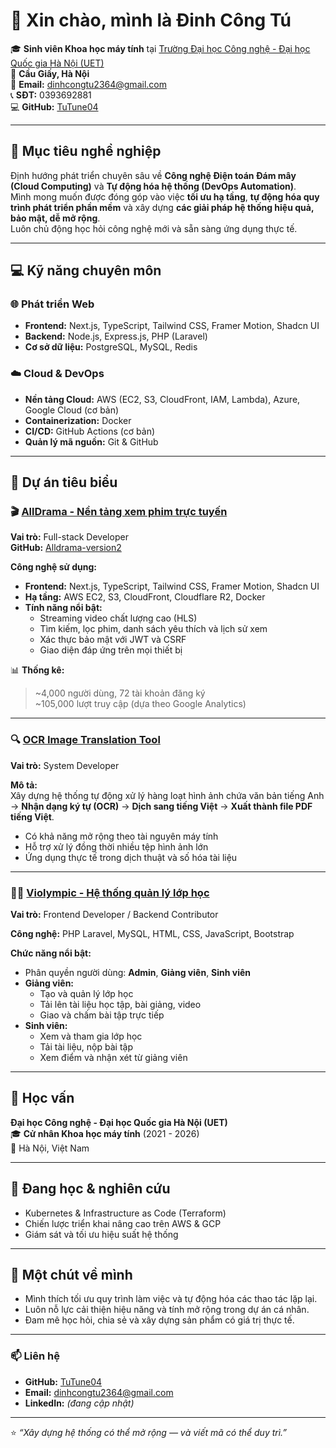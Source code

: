 # 👋 Xin chào, mình là **Đinh Công Tú**

🎓 **Sinh viên Khoa học máy tính** tại [Trường Đại học Công nghệ - Đại học Quốc gia Hà Nội (UET)](https://uet.vnu.edu.vn)  
📍 **Cầu Giấy, Hà Nội**  
📧 **Email:** dinhcongtu2364@gmail.com  
📞 **SĐT:** 0393692881  
💻 **GitHub:** [TuTune04](https://github.com/TuTune04)

---

## 🎯 Mục tiêu nghề nghiệp
Định hướng phát triển chuyên sâu về **Công nghệ Điện toán Đám mây (Cloud Computing)** và **Tự động hóa hệ thống (DevOps Automation)**.  
Mình mong muốn được đóng góp vào việc **tối ưu hạ tầng**, **tự động hóa quy trình phát triển phần mềm** và xây dựng **các giải pháp hệ thống hiệu quả, bảo mật, dễ mở rộng**.  
Luôn chủ động học hỏi công nghệ mới và sẵn sàng ứng dụng thực tế.

---

## 💻 Kỹ năng chuyên môn

### 🌐 Phát triển Web
- **Frontend:** Next.js, TypeScript, Tailwind CSS, Framer Motion, Shadcn UI  
- **Backend:** Node.js, Express.js, PHP (Laravel)  
- **Cơ sở dữ liệu:** PostgreSQL, MySQL, Redis  

### ☁️ Cloud & DevOps
- **Nền tảng Cloud:** AWS (EC2, S3, CloudFront, IAM, Lambda), Azure, Google Cloud (cơ bản)  
- **Containerization:** Docker  
- **CI/CD:** GitHub Actions (cơ bản)  
- **Quản lý mã nguồn:** Git & GitHub  

---

## 🚀 Dự án tiêu biểu

### 🎬 [AllDrama - Nền tảng xem phim trực tuyến](https://www.alldrama.net)
**Vai trò:** Full-stack Developer  
**GitHub:** [Alldrama-version2](https://github.com/yudgunH/Alldrama-version2)  

**Công nghệ sử dụng:**  
- **Frontend:** Next.js, TypeScript, Tailwind CSS, Framer Motion, Shadcn UI  
- **Hạ tầng:** AWS EC2, S3, CloudFront, Cloudflare R2, Docker  
- **Tính năng nổi bật:**  
  - Streaming video chất lượng cao (HLS)  
  - Tìm kiếm, lọc phim, danh sách yêu thích và lịch sử xem  
  - Xác thực bảo mật với JWT và CSRF  
  - Giao diện đáp ứng trên mọi thiết bị  

📊 **Thống kê:**  
> ~4,000 người dùng, 72 tài khoản đăng ký  
> ~105,000 lượt truy cập (dựa theo Google Analytics)

---

### 🔍 [OCR Image Translation Tool](https://github.com/TuTune04/OCR-Image-Translation-Tool)
**Vai trò:** System Developer  

**Mô tả:**  
Xây dựng hệ thống tự động xử lý hàng loạt hình ảnh chứa văn bản tiếng Anh → **Nhận dạng ký tự (OCR)** → **Dịch sang tiếng Việt** → **Xuất thành file PDF tiếng Việt**.  

- Có khả năng mở rộng theo tài nguyên máy tính  
- Hỗ trợ xử lý đồng thời nhiều tệp hình ảnh lớn  
- Ứng dụng thực tế trong dịch thuật và số hóa tài liệu  

---

### 🧑‍🏫 [Violympic - Hệ thống quản lý lớp học](https://github.com/darklord1611/violympic-app)
**Vai trò:** Frontend Developer / Backend Contributor  

**Công nghệ:** PHP Laravel, MySQL, HTML, CSS, JavaScript, Bootstrap  

**Chức năng nổi bật:**  
- Phân quyền người dùng: **Admin**, **Giảng viên**, **Sinh viên**  
- **Giảng viên:**  
  - Tạo và quản lý lớp học  
  - Tải lên tài liệu học tập, bài giảng, video  
  - Giao và chấm bài tập trực tiếp  
- **Sinh viên:**  
  - Xem và tham gia lớp học  
  - Tải tài liệu, nộp bài tập  
  - Xem điểm và nhận xét từ giảng viên  

---

## 📘 Học vấn
**Đại học Công nghệ - Đại học Quốc gia Hà Nội (UET)**  
🎓 **Cử nhân Khoa học máy tính** (2021 - 2026)  
📍 Hà Nội, Việt Nam  

---

## 🌱 Đang học & nghiên cứu
- Kubernetes & Infrastructure as Code (Terraform)  
- Chiến lược triển khai nâng cao trên AWS & GCP  
- Giám sát và tối ưu hiệu suất hệ thống  

---

## 🧩 Một chút về mình
- Mình thích tối ưu quy trình làm việc và tự động hóa các thao tác lặp lại.  
- Luôn nỗ lực cải thiện hiệu năng và tính mở rộng trong dự án cá nhân.  
- Đam mê học hỏi, chia sẻ và xây dựng sản phẩm có giá trị thực tế.  

---

### 📫 Liên hệ
- **GitHub:** [TuTune04](https://github.com/TuTune04)  
- **Email:** [dinhcongtu2364@gmail.com](mailto:dinhcongtu2364@gmail.com)  
- **LinkedIn:** _(đang cập nhật)_  

---

⭐ *“Xây dựng hệ thống có thể mở rộng — và viết mã có thể duy trì.”*  
